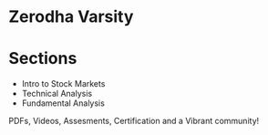 # Zerodha Varsity 

# Sections

- Intro to Stock Markets
- Technical Analysis
- Fundamental Analysis

PDFs, Videos, Assesments, Certification and a Vibrant community!

